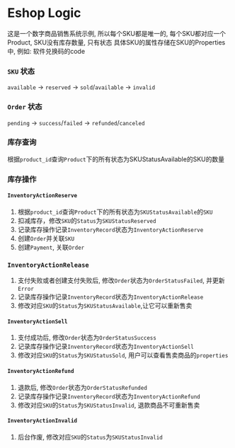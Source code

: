 # Eshop Logic

这是一个数字商品销售系统示例, 所以每个SKU都是唯一的, 每个SKU都对应一个Product, SKU没有库存数量, 只有状态
具体SKU的属性存储在SKU的Properties中, 例如: 软件兑换码的code

### `SKU` 状态
`available` -> `reserved` -> `sold`/`available` -> `invalid`

### `Order` 状态
`pending` -> `success`/`failed` -> `refunded`/`canceled`

### 库存查询
根据`product_id`查询`Product`下的所有状态为SKUStatusAvailable的SKU的数量

### 库存操作

#### `InventoryActionReserve`
1. 根据`product_id`查询`Product`下的所有状态为`SKUStatusAvailable`的`SKU`
2. 扣减库存，修改`SKU`的`Status`为`SKUStatusReserved`
3. 记录库存操作记录`InventoryRecord`状态为`InventoryActionReserve`
4. 创建`Order`并关联`SKU`
5. 创建`Payment`, 关联`Order`

### `InventoryActionRelease`
1. 支付失败或者创建支付失败后, 修改`Order`状态为`OrderStatusFailed`, 并更新`Error`
2. 记录库存操作记录`InventoryRecord`状态为`InventoryActionRelease`
3. 修改对应`SKU`的`Status`为`SKUStatusAvailable`,让它可以重新售卖

#### `InventoryActionSell`
1. 支付成功后, 修改`Order`状态为`OrderStatusSuccess`
2. 记录库存操作记录`InventoryRecord`状态为`InventoryActionSell`
3. 修改对应`SKU`的`Status`为`SKUStatusSold`, 用户可以查看售卖商品的`properties`

#### `InventoryActionRefund`
1. 退款后, 修改`Order`状态为`OrderStatusRefunded`
2. 记录库存操作记录`InventoryRecord`状态为`InventoryActionRefund`
3. 修改对应`SKU`的`Status`为`SKUStatusInvalid`, 退款商品不可重新售卖

#### `InventoryActionInvalid`
1. 后台作废, 修改对应`SKU`的`Status`为`SKUStatusInvalid`